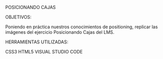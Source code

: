 POSICIONANDO CAJAS

OBJETIVOS:

Poniendo en práctica nuestros conocimientos de positioning, replicar las imágenes del ejercicio Posicionando Cajas del LMS. 

HERRAMIENTAS UTILIZADAS:

CSS3
HTML5
VISUAL STUDIO CODE